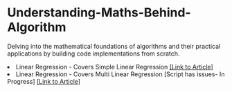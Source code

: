 # Understanding-Maths-Behind-Algorithm
Delving into the mathematical foundations of algorithms and their practical applications by building code implementations from scratch. 

<li> Linear Regression - Covers Simple Linear Regression 
    <a href="https://pr-peri.github.io/2023/06/22/linear-regression.html" title="Link to GitHub Repository">
        [Link to Article]
    </a>
</li>
<li> Linear Regression - Covers Multi Linear Regression [Script has issues- In Progress]
    <a href="https://pr-peri.github.io/2023/06/22/linear-regression.html" title="Link to GitHub Repository">
        [Link to Article]
</li>
